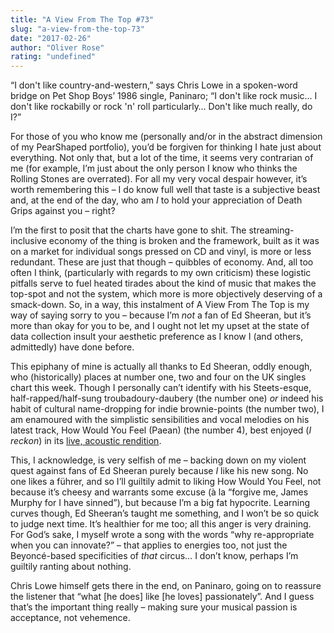 ```yaml
---
title: "A View From The Top #73"
slug: "a-view-from-the-top-73"
date: "2017-02-26"
author: "Oliver Rose"
rating: "undefined"
---
```


“I don't like country-and-western,” says Chris Lowe in a spoken-word bridge on Pet Shop Boys’ 1986 single, Paninaro; “I don't like rock music… I don't like rockabilly or rock 'n' roll particularly… Don't like much really, do I?”

For those of you who know me (personally and/or in the abstract dimension of my PearShaped portfolio), you’d be forgiven for thinking I hate just about everything. Not only that, but a lot of the time, it seems very contrarian of me (for example, I’m just about the only person I know who thinks the Rolling Stones are overrated). For all my very vocal despair however, it’s worth remembering this – I do know full well that taste is a subjective beast and, at the end of the day, who am _I_ to hold your appreciation of Death Grips against you – right?

I’m the first to posit that the charts have gone to shit. The streaming-inclusive economy of the thing is broken and the framework, built as it was on a market for individual songs pressed on CD and vinyl, is more or less redundant. These are just that though – quibbles of economy. And, all too often I think, (particularly with regards to my own criticism) these logistic pitfalls serve to fuel heated tirades about the kind of music that makes the top-spot and not the system, which more is more objectively deserving of a smack-down. So, in a way, this instalment of A View From The Top is my way of saying sorry to you – because I’m _not_ a fan of Ed Sheeran, but it’s more than okay for you to be, and I ought not let my upset at the state of data collection insult your aesthetic preference as I know I (and others, admittedly) have done before.

This epiphany of mine is actually all thanks to Ed Sheeran, oddly enough, who (historically) places at number one, two and four on the UK singles chart this week. Though I personally can’t identify with his Steets-esque, half-rapped/half-sung troubadoury-daubery (the number one) _or_ indeed his habit of cultural name-dropping for indie brownie-points (the number two), I am enamoured with the simplistic sensibilities and vocal melodies on his latest track, How Would You Feel (Paean) (the number 4), best enjoyed (_I reckon_) in its [live, acoustic rendition](https://www.youtube.com/watch?v=wY473jAptyw).

This, I acknowledge, is very selfish of me – backing down on my violent quest against fans of Ed Sheeran purely because _I_ like his new song. No one likes a führer, and so I’ll guiltily admit to liking How Would You Feel, not because it’s cheesy and warrants some excuse (à la “forgive me, James Murphy for I have sinned”), but because I’m a big fat hypocrite. Learning curves though, Ed Sheeran’s taught me something, and I won’t be so quick to judge next time. It’s healthier for me too; all this anger is very draining. For God’s sake, I myself wrote a song with the words “why re-appropriate when you can innovate?” – that applies to energies too, not just the Beyoncé-based specificities of _that_ circus… I don’t know, perhaps I’m guiltily ranting about nothing. 

Chris Lowe himself gets there in the end, on Paninaro, going on to reassure the listener that “what \[he does\] like \[he loves\] passionately”. And I guess that’s the important thing really – making sure your musical passion is acceptance, not vehemence.
